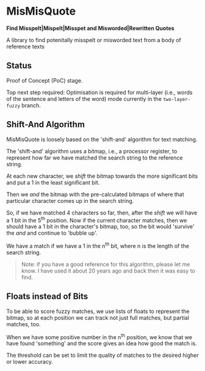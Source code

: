 # MisMisQuote

**Find Misspelt|Mispelt|Misspet and Misworded|Rewritten Quotes**

A library to find potenitally misspelt or misworded text from a body of reference texts

## Status

Proof of Concept (PoC) stage.

Top next step required: Optimisation is required for multi-layer (i.e., words of the sentence and letters of the word) mode currently in the `two-layer-fuzzy` branch.

## Shift-And Algorithm

MisMisQuote is loosely based on the 'shift-and' algorithm for text matching.

The 'shift-and' algorithm uses a bitmap, i.e., a processor register, to represent how far we have matched the
search string to the reference string.

At each new character, we _shift_ the bitmap towards the more significant bits and put a 1 in
the least significant bit.

Then we _and_ the bitmap with the pre-calculated bitmaps of where that particular character
comes up in the search string.

So, if we have matched 4 characters so far, then, after the _shift_ we will have a 1 bit
in the 5<sup>th</sup> position. Now if the current character matches, then we should have a 1 bit
in the character's bitmap, too, so the bit would 'survive' the _and_ and continue
to 'bubble up'.

We have a match if we have a 1 in the n<sup>th</sup> bit, where n is the length of the search string.

> Note: if you have a good reference for this algorithm, please let me know. I have used it
> about 20 years ago and back then it was easy to find.

## Floats instead of Bits

To be able to score fuzzy matches, we use lists of floats to represent the bitmap, so
at each position we can track not just full matches, but partial matches, too.

When we have some positive number in the n<sup>th</sup> position, we know that we have found
'something' and the score gives an idea how good the match is.

The threshold can be set to limit the quality of matches to the desired higher or
lower accuracy.
